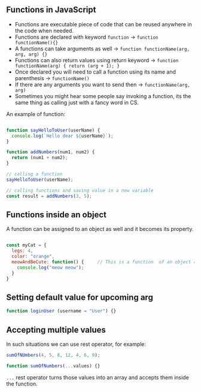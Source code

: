 ## Functions in JavaScript
- Functions are executable piece of code that can be reused anywhere in the code when needed.
- Functions are declared with keyword `function` -> `function functionName(){}`
- A functions can take arguments as well -> `function functionName(arg, arg, arg) {}`
- Functions can also return values using return keyword -> `function functionName(arg) { return (arg + 1); }`
- Once declared you will need to call a function using its name and parenthesis -> `functionName()`
- If there are any arguments you want to send then -> `functionName(arg, arg)`
- Sometimes you might hear some people say invoking a function, its the same thing as calling just with a fancy word in CS.

An example of function: 

```jsx

function sayHelloToUser(userName) {
  console.log(`Hello dear ${userName}`);
}

function addNumbers(num1, num2) {
  return (num1 + num2);
}

// calling a function
sayHelloToUser(userName);

// calling functions and saving value in a new variable
const result = addNumbers(3, 5);


```

## Functions inside an object

A function can be assigned to an object as well and it becomes its property.

```jsx

const myCat = {
  legs: 4,
  color: "orange",
  meowAndBeCute: function() {     // This is a function  of an object also known as method.
    console.log("meow meow");
  }
}

```

## Setting default value for upcoming arg

```jsx
function loginUser (username = "User") {}
```

## Accepting multiple values

In such situations we can use rest operator, for example:

```jsx
sumOfNUmbers(4, 5, 8, 12, 4, 6, 9);

function sumOfNumbers(...values) {}
```
`...` rest operator turns those values into an array and accepts them inside the function.
